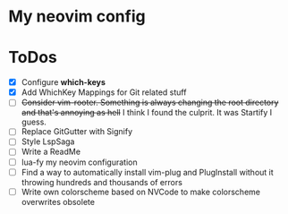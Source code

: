 # My neovim config

# ToDos
* [x] Configure __which-keys__
* [x] Add WhichKey Mappings for Git related stuff
* [ ] ~~Consider vim-rooter. Something is always changing the root directory and that's annoying as hell~~  I think I found the culprit. It was Startify I guess.
* [ ] Replace GitGutter with Signify
* [ ] Style LspSaga
* [ ] Write a ReadMe
* [ ] lua-fy my neovim configuration
* [ ] Find a way to automatically install vim-plug and PlugInstall without it throwing hundreds and thousands of errors
* [ ] Write own colorscheme based on NVCode to make colorscheme overwrites obsolete

